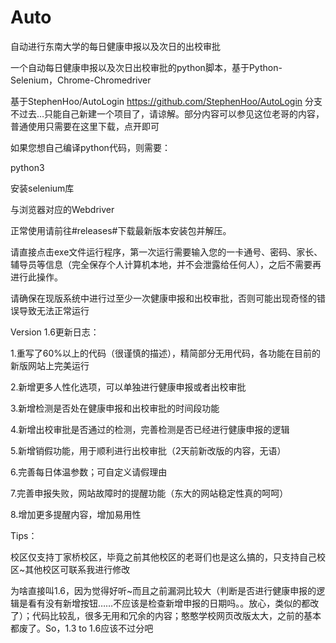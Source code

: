 # Auto
自动进行东南大学的每日健康申报以及次日的出校审批

一个自动每日健康申报以及次日出校审批的python脚本，基于Python-Selenium，Chrome-Chromedriver

基于StephenHoo/AutoLogin
https://github.com/StephenHoo/AutoLogin
分支不过去…只能自己新建一个项目了，请谅解。部分内容可以参见这位老哥的内容，普通使用只需要在这里下载，点开即可

如果您想自己编译python代码，则需要：

python3

安装selenium库

与浏览器对应的Webdriver

正常使用请前往#releases#下载最新版本安装包并解压。

请直接点击exe文件运行程序，第一次运行需要输入您的一卡通号、密码、家长、辅导员等信息（完全保存个人计算机本地，并不会泄露给任何人），之后不需要再进行此操作。

请确保在现版系统中进行过至少一次健康申报和出校审批，否则可能出现奇怪的错误导致无法正常运行

Version 1.6更新日志：

1.重写了60%以上的代码（很谨慎的描述），精简部分无用代码，各功能在目前的新版网站上完美运行

2.新增更多人性化选项，可以单独进行健康申报或者出校审批

3.新增检测是否处在健康申报和出校审批的时间段功能

4.新增出校审批是否通过的检测，完善检测是否已经进行健康申报的逻辑

5.新增销假功能，用于顺利进行出校审批（2天前新改版的内容，无语）

6.完善每日体温参数；可自定义请假理由

7.完善申报失败，网站故障时的提醒功能（东大的网站稳定性真的呵呵）

8.增加更多提醒内容，增加易用性

Tips：

校区仅支持丁家桥校区，毕竟之前其他校区的老哥们也是这么搞的，只支持自己校区~其他校区可联系我进行修改

为啥直接叫1.6，因为觉得好听~而且之前漏洞比较大（判断是否进行健康申报的逻辑是看有没有新增按钮……不应该是检查新增申报的日期吗。。放心，类似的都改了）；代码比较乱，很多无用和冗余的内容；憨憨学校网页改版太大，之前的基本都废了。So，1.3 to 1.6应该不过分吧
